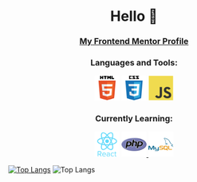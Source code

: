 <h1 align="center">Hello 👋</h1>

<h3 align="center"><a href="https://www.frontendmentor.io/profile/Median21" target="_blank" align="center">My Frontend Mentor Profile</a></h3>

  <h3 align="center">Languages and Tools:</h3>
<p align="center">
  <a href="https://www.w3.org/html/" target="_blank" rel="noreferrer"> <img src="https://raw.githubusercontent.com/devicons/devicon/master/icons/html5/html5-original-wordmark.svg" alt="html5" width="50" height="50"/></a>
  <a href="https://www.w3schools.com/css/" target="_blank" rel="noreferrer"> <img src="https://raw.githubusercontent.com/devicons/devicon/master/icons/css3/css3-original-wordmark.svg" alt="css3" width="50" height="50"/></a>
  <a href="https://developer.mozilla.org/en-US/docs/Web/JavaScript" target="_blank" rel="noreferrer"> <img src="https://raw.githubusercontent.com/devicons/devicon/master/icons/javascript/javascript-original.svg" alt="javascript" width="50" height="50"/></a>
</p>


<h3 align="center">Currently Learning:</h3>
<p align="center">
  <a href="https://reactjs.org/" target="_blank" rel="noreferrer"> <img src="https://raw.githubusercontent.com/devicons/devicon/master/icons/react/react-original-wordmark.svg" alt="react" width="50" height="50"/></a>
  <a href="https://www.php.net" target="_blank" rel="noreferrer"> <img src="https://raw.githubusercontent.com/devicons/devicon/master/icons/php/php-original.svg" alt="php" width="50" height="50"/> </a> 
  <a href="https://www.mysql.com/" target="_blank" rel="noreferrer"> <img src="https://raw.githubusercontent.com/devicons/devicon/master/icons/mysql/mysql-original-wordmark.svg" alt="mysql" width="50" height="50"/></a>
</p>


[![Top Langs](https://github-readme-stats.vercel.app/api/top-langs/?username=Median21&layout=donut)](https://github.com/Median21/github-readme-stats)
![Top Langs](https://github-readme-stats.vercel.app/api/top-langs/?username=Median21&hide_progress=true)

<!--**Ansly21/Ansly21** is a ✨ _special_ ✨ repository because its `README.md` (this file) appears on your GitHub profile. --!>
